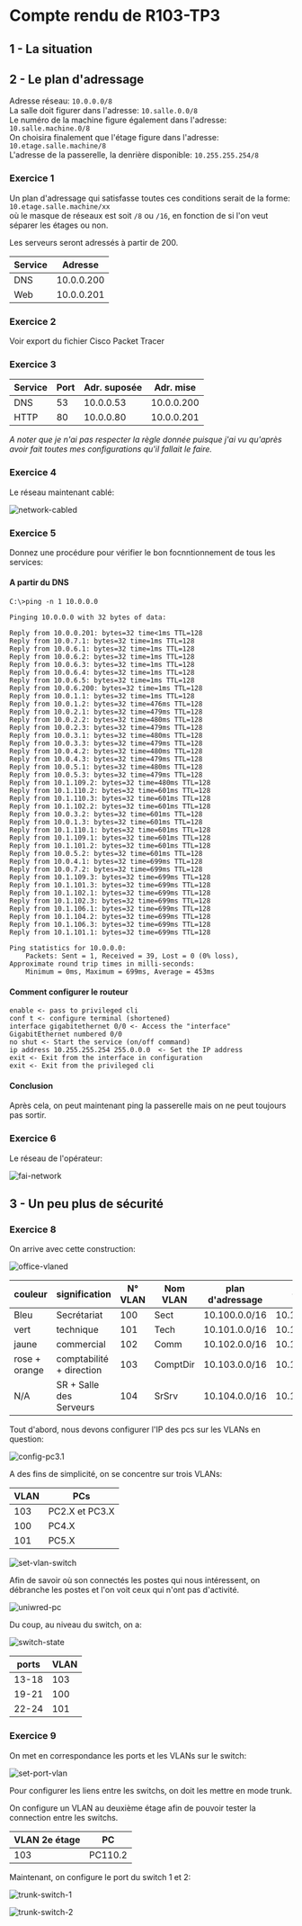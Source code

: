 # Compte rendu de R103-TP3

## 1 - La situation

## 2 - Le plan d'adressage

Adresse réseau: `10.0.0.0/8`  
La salle doit figurer dans l'adresse: `10.salle.0.0/8`  
Le numéro de la machine figure également dans l'adresse: `10.salle.machine.0/8`  
On choisira finalement que l'étage figure dans l'adresse: `10.etage.salle.machine/8`  
L'adresse de la passerelle, la denrière disponible: `10.255.255.254/8`

### Exercice 1

Un plan d'adressage qui satisfasse toutes ces conditions serait de la forme: `10.etage.salle.machine/xx`  
où le masque de réseaux est soit `/8` ou `/16`, en fonction de si l'on veut
séparer les étages ou non.

Les serveurs seront adressés à partir de 200.

| Service | Adresse    |
| ------- | ---------- |
| DNS     | 10.0.0.200 |
| Web     | 10.0.0.201 |

### Exercice 2

 Voir export du fichier Cisco Packet Tracer

### Exercice 3

| Service | Port | Adr. suposée | Adr. mise  |
| ------- | ---- | ------------ | ---------- |
| DNS     | 53   | 10.0.0.53    | 10.0.0.200 |
| HTTP    | 80   | 10.0.0.80    | 10.0.0.201 |

*A noter que je n'ai pas respecter la règle donnée
puisque j'ai vu qu'après avoir fait toutes mes configurations
qu'il fallait le faire.*

### Exercice 4

Le réseau maintenant cablé:

![network-cabled](./src/screenshots/network-cabled.png)

### Exercice 5

Donnez une procédure pour vérifier le bon focnntionnement de tous les services:

#### A partir du DNS

```batch
C:\>ping -n 1 10.0.0.0

Pinging 10.0.0.0 with 32 bytes of data:

Reply from 10.0.0.201: bytes=32 time<1ms TTL=128
Reply from 10.0.7.1: bytes=32 time=1ms TTL=128
Reply from 10.0.6.1: bytes=32 time=1ms TTL=128
Reply from 10.0.6.2: bytes=32 time=1ms TTL=128
Reply from 10.0.6.3: bytes=32 time=1ms TTL=128
Reply from 10.0.6.4: bytes=32 time=1ms TTL=128
Reply from 10.0.6.5: bytes=32 time=1ms TTL=128
Reply from 10.0.6.200: bytes=32 time=1ms TTL=128
Reply from 10.0.1.1: bytes=32 time=1ms TTL=128
Reply from 10.0.1.2: bytes=32 time=476ms TTL=128
Reply from 10.0.2.1: bytes=32 time=479ms TTL=128
Reply from 10.0.2.2: bytes=32 time=480ms TTL=128
Reply from 10.0.2.3: bytes=32 time=479ms TTL=128
Reply from 10.0.3.1: bytes=32 time=480ms TTL=128
Reply from 10.0.3.3: bytes=32 time=479ms TTL=128
Reply from 10.0.4.2: bytes=32 time=480ms TTL=128
Reply from 10.0.4.3: bytes=32 time=479ms TTL=128
Reply from 10.0.5.1: bytes=32 time=480ms TTL=128
Reply from 10.0.5.3: bytes=32 time=479ms TTL=128
Reply from 10.1.109.2: bytes=32 time=480ms TTL=128
Reply from 10.1.110.2: bytes=32 time=601ms TTL=128
Reply from 10.1.110.3: bytes=32 time=601ms TTL=128
Reply from 10.1.102.2: bytes=32 time=601ms TTL=128
Reply from 10.0.3.2: bytes=32 time=601ms TTL=128
Reply from 10.0.1.3: bytes=32 time=601ms TTL=128
Reply from 10.1.110.1: bytes=32 time=601ms TTL=128
Reply from 10.1.109.1: bytes=32 time=601ms TTL=128
Reply from 10.1.101.2: bytes=32 time=601ms TTL=128
Reply from 10.0.5.2: bytes=32 time=601ms TTL=128
Reply from 10.0.4.1: bytes=32 time=699ms TTL=128
Reply from 10.0.7.2: bytes=32 time=699ms TTL=128
Reply from 10.1.109.3: bytes=32 time=699ms TTL=128
Reply from 10.1.101.3: bytes=32 time=699ms TTL=128
Reply from 10.1.102.1: bytes=32 time=699ms TTL=128
Reply from 10.1.102.3: bytes=32 time=699ms TTL=128
Reply from 10.1.106.1: bytes=32 time=699ms TTL=128
Reply from 10.1.104.2: bytes=32 time=699ms TTL=128
Reply from 10.1.106.3: bytes=32 time=699ms TTL=128
Reply from 10.1.101.1: bytes=32 time=699ms TTL=128

Ping statistics for 10.0.0.0:
    Packets: Sent = 1, Received = 39, Lost = 0 (0% loss),
Approximate round trip times in milli-seconds:
    Minimum = 0ms, Maximum = 699ms, Average = 453ms
```

#### Comment configurer le routeur

```batch
enable <- pass to privileged cli
conf t <- configure terminal (shortened)
interface gigabitethernet 0/0 <- Access the "interface" GigabitEthernet numbered 0/0
no shut <- Start the service (on/off command)
ip address 10.255.255.254 255.0.0.0  <- Set the IP address
exit <- Exit from the interface in configuration
exit <- Exit from the privileged cli
```

#### Conclusion

Après cela, on peut maintenant ping la passerelle mais on ne peut toujours pas sortir.

### Exercice 6

Le réseau de l'opérateur:

![fai-network](./src/screenshots/fai-network.png)

## 3 - Un peu plus de sécurité

### Exercice 8

On arrive avec cette construction:

![office-vlaned](./src/screenshots/office-vlaned.png)

| couleur       | signification            | N° VLAN | Nom VLAN | plan d'adressage | Gateway        |
| ------------- | ------------------------ | ------- | -------- | ---------------- | -------------- |
| Bleu          | Secrétariat              | 100     | Sect     | 10.100.0.0/16    | 10.100.255.254 |
| vert          | technique                | 101     | Tech     | 10.101.0.0/16    | 10.101.255.254 |
| jaune         | commercial               | 102     | Comm     | 10.102.0.0/16    | 10.102.255.254 |
| rose + orange | comptabilité + direction | 103     | ComptDir | 10.103.0.0/16    | 10.103.255.254 |
| N/A           | SR + Salle des Serveurs  | 104     | SrSrv    | 10.104.0.0/16    | 10.104.255.254 |

Tout d'abord, nous devons configurer l'IP des pcs sur les VLANs en question:

![config-pc3.1](./src/screenshots/Image_configuration_bureau3_PC1.jpg)

A des fins de simplicité, on se concentre sur trois VLANs:

| VLAN | PCs            |
| ---- | -------------- |
| 103  | PC2.X et PC3.X |
| 100  | PC4.X          |
| 101  | PC5.X          |

![set-vlan-switch](./src/screenshots/set-vlan-switch.png)

Afin de savoir où son connectés les postes qui nous intéressent,
on débranche les postes et l'on voit ceux qui n'ont pas d'activité.

![uniwred-pc](./src/screenshots/unwired-pc.png)

Du coup, au niveau du switch, on a:

![switch-state](./src/screenshots/switch-state.png)

| ports | VLAN |
| ----- | ---- |
| 13-18 | 103  |
| 19-21 | 100  |
| 22-24 | 101  |

### Exercice 9

On met en correspondance les ports et les VLANs sur le switch:

![set-port-vlan](./src/screenshots/set-port-vlan.png)

Pour configurer les liens entre les switchs, on doit les mettre en mode trunk.

On configure un VLAN au deuxième étage afin de pouvoir tester
la connection entre les switchs.

| VLAN 2e étage | PC      |
| ------------- | ------- |
| 103           | PC110.2 |

Maintenant, on configure le port du switch 1 et 2:

![trunk-switch-1](./src/screenshots/trunk-switch-1.png)

![trunk-switch-2](./src/screenshots/trunk-switch-2.png)
